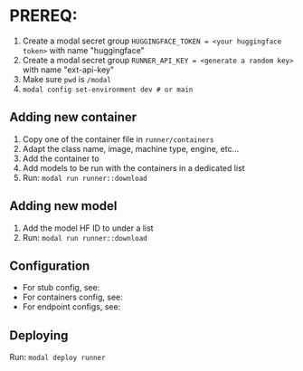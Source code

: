 # PREREQ:

1.  Create a modal secret group
    `HUGGINGFACE_TOKEN = <your huggingface token>`
    with name "huggingface"
2.  Create a modal secret group
    `RUNNER_API_KEY = <generate a random key>`
    with name "ext-api-key"
3.  Make sure `pwd` is `/modal`
4.  `modal config set-environment dev # or main`

## Adding new container

1. Copy one of the container file in `runner/containers`
2. Adapt the class name, image, machine type, engine, etc...
3. Add the container to [](./containers/__init__.py)
4. Add models to be run with the containers in a dedicated list
5. Run: `modal run runner::download`

## Adding new model

1. Add the model HF ID to [](./containers/__init__.py) under a list
2. Run: `modal run runner::download`

## Configuration

- For stub config, see: [](./shared/common.py)
- For containers config, see: [](./containers/__init__.py)
- For endpoint configs, see: [](./__init__.py)

## Deploying

Run: `modal deploy runner`
